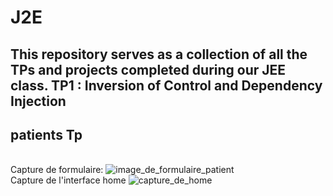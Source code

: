 # J2E 
This repository serves as a collection of all the TPs and projects completed during our JEE class.
TP1 : Inversion of Control and Dependency Injection 
---------------------------------------------------
patients Tp
------------
</br>Capture de formulaire:
<img src="https://s6.imgcdn.dev/SEzUa.png" alt="image_de_formulaire_patient" />
</br>Capture de l'interface home
<img src="https://s6.imgcdn.dev/SEaVw.png" alt="capture_de_home" />
